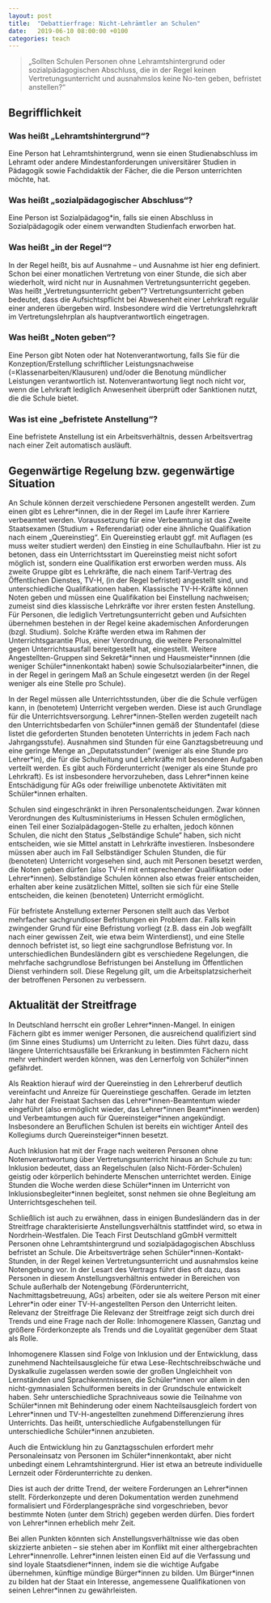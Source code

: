 ```yaml
---
layout: post
title:  "Debattierfrage: Nicht-Lehrämtler an Schulen"
date:   2019-06-10 08:00:00 +0100
categories: teach
---
```

> „Sollten Schulen Personen ohne Lehramtshintergrund oder sozialpädagogischen Abschluss, die in der Regel keinen Vertretungsunterricht und ausnahmslos keine No-ten geben, befristet anstellen?“

<!--more-->
## Begrifflichkeit
### Was  heißt „Lehramtshintergrund“?
Eine Person hat Lehramtshintergrund, wenn sie einen Studienabschluss im Lehramt oder andere Mindestanforderungen universitärer Studien in Pädagogik sowie Fachdidaktik der Fächer, die die Person unterrichten möchte, hat.
### Was  heißt „sozialpädagogischer Abschluss“?
Eine Person ist Sozialpädagog*in, falls sie einen Abschluss in Sozialpädagogik oder einem verwandten Studienfach erworben hat.
### Was heißt „in der Regel“? 
In der Regel heißt, bis auf Ausnahme – und Ausnahme ist hier eng definiert. Schon bei einer monatlichen Vertretung von einer Stunde, die sich aber wiederholt, wird nicht nur in Ausnahmen Vertretungsunterricht gegeben.
Was heißt „Vertretungsunterricht geben“?
Vertretungsunterricht geben bedeutet, dass die Aufsichtspflicht bei Abwesenheit einer Lehrkraft regulär einer anderen übergeben wird. Insbesondere wird die Vertretungslehrkraft im Vertretungslehrplan als hauptverantwortlich eingetragen.
### Was heißt „Noten geben“?
Eine Person gibt Noten oder hat Notenverantwortung, falls Sie für die Konzeption/Erstellung schriftlicher Leistungsnachweise (=Klassenarbeiten/Klausuren) und/oder die Benotung mündlicher Leistungen verantwortlich ist. Notenverantwortung liegt noch nicht vor, wenn die Lehrkraft lediglich Anwesenheit überprüft oder Sanktionen nutzt, die die Schule bietet.
### Was ist eine „befristete Anstellung“?
Eine befristete Anstellung ist ein Arbeitsverhältnis, dessen Arbeitsvertrag nach einer Zeit automatisch ausläuft. 
## Gegenwärtige Regelung bzw. gegenwärtige Situation
An Schule können derzeit verschiedene Personen angestellt werden. Zum einen gibt es Lehrer\*innen, die in der Regel im Laufe ihrer Karriere verbeamtet werden. Voraussetzung für eine Verbeamtung ist das Zweite Staatsexamen (Studium + Referendariat) oder eine ähnliche Qualifikation nach einem „Quereinstieg“. Ein Quereinstieg erlaubt ggf. mit Auflagen (es muss weiter studiert werden) den Einstieg in eine Schullaufbahn. Hier ist zu betonen, dass ein Unterrichtsstart im Quereinstieg meist nicht sofort möglich ist, sondern eine Qualifikation erst erworben werden muss. Als zweite Gruppe gibt es Lehrkräfte, die nach einem Tarif-Vertrag des Öffentlichen Dienstes, TV-H, (in der Regel befristet) angestellt sind, und unterschiedliche Qualifikationen haben. Klassische TV-H-Kräfte können Noten geben und müssen eine Qualifikation bei Einstellung nachweisen; zumeist sind dies klassische Lehrkräfte vor ihrer ersten festen Anstellung. Für Personen, die lediglich Vertretungsunterricht geben und Aufsichten übernehmen bestehen in der Regel keine akademischen Anforderungen (bzgl. Studium). Solche Kräfte werden etwa im Rahmen der Unterrichtsgarantie Plus, einer Verordnung, die weitere Personalmittel gegen Unterrichtsausfall bereitgestellt hat, eingestellt. Weitere Angestellten-Gruppen sind Sekretär\*innen und Hausmeister\*innnen (die weniger Schüler\*innenkontakt haben) sowie Schulsozialarbeiter*innen, die in der Regel in geringem Maß an Schule eingesetzt werden (in der Regel weniger als eine Stelle pro Schule).  

In der Regel müssen alle Unterrichtsstunden, über die die Schule verfügen kann, in (benotetem) Unterricht vergeben werden. Diese ist auch Grundlage für die Unterrichtsversorgung. Lehrer\*innen-Stellen werden zugeteilt nach den Unterrichtsbedarfen von Schüler\*innen gemäß der Stundentafel (diese listet die geforderten Stunden benoteten Unterrichts in jedem Fach nach Jahrgangsstufe). Ausnahmen sind Stunden für eine Ganztagsbetreuung und eine geringe Menge an „Deputatsstunden“ (weniger als eine Stunde pro Lehrer*in), die für die Schulleitung und Lehrkräfte mit besonderen Aufgaben verteilt werden. Es gibt auch Förderunterricht (weniger als eine Stunde pro Lehrkraft). Es ist insbesondere hervorzuheben, dass Lehrer\*innen keine Entschädigung für AGs oder freiwillige unbenotete Aktivitäten mit Schüler\*innen erhalten.

Schulen sind eingeschränkt in ihren Personalentscheidungen. Zwar können Verordnungen des Kultusministeriums in Hessen Schulen ermöglichen, einen Teil einer Sozialpädagogen-Stelle zu erhalten, jedoch können Schulen, die nicht den Status „Selbständige Schule“ haben, sich nicht entscheiden, wie sie Mittel anstatt in Lehrkräfte investieren. Insbesondere müssen aber auch im Fall Selbständiger Schulen Stunden, die für (benoteten) Unterricht vorgesehen sind, auch mit Personen besetzt werden, die Noten geben dürfen (also TV-H mit entsprechender Qualifikation oder Lehrer*innen). Selbständige Schulen können also etwas freier entscheiden, erhalten aber keine zusätzlichen Mittel, sollten sie sich für eine Stelle entscheiden, die keinen (benoteten) Unterricht ermöglicht.

Für befristete Anstellung externer Personen stellt auch das Verbot mehrfacher sachgrundloser Befristungen ein Problem dar. Falls kein zwingender Grund für eine Befristung vorliegt (z.B. dass ein Job wegfällt nach einer gewissen Zeit, wie etwa beim Winterdienst), und eine Stelle dennoch befristet ist, so liegt eine sachgrundlose Befristung vor. In unterschiedlichen Bundesländern gibt es verschiedene Regelungen, die mehrfache sachgrundlose Befristungen bei Anstellung im Öffentlichen Dienst verhindern soll. Diese Regelung gilt, um die Arbeitsplatzsicherheit der betroffenen Personen zu verbessern.

## Aktualität der Streitfrage
In Deutschland herrscht ein großer Lehrer\*innen-Mangel. In einigen Fächern gibt es immer weniger Personen, die ausreichend qualifiziert sind (im Sinne eines Studiums) um Unterricht zu leiten. Dies führt dazu, dass längere Unterrichtsausfälle bei Erkrankung in bestimmten Fächern nicht mehr verhindert werden können, was den Lernerfolg von Schüler\*innen gefährdet.

Als Reaktion hierauf wird der Quereinstieg in den Lehrerberuf deutlich vereinfacht und Anreize für Quereinstiege geschaffen. Gerade im letzten Jahr hat der Freistaat Sachsen das Lehrer\*innen-Beamtentum wieder eingeführt (also ermöglicht wieder, das Lehrer\*innen Beamt\*innen werden) und Verbeamtungen auch für Quereinsteiger\*innen angekündigt. Insbesondere an Beruflichen Schulen ist bereits ein wichtiger Anteil des Kollegiums durch Quereinsteiger\*innen besetzt.

Auch Inklusion hat mit der Frage nach weiteren Personen ohne Notenverantwortung über Vertretungsunterricht hinaus an Schule zu tun: Inklusion bedeutet, dass an Regelschulen (also Nicht-Förder-Schulen) geistig oder körperlich behinderte Menschen unterrichtet werden. Einige Stunden die Woche werden diese Schüler\*innen im Unterricht von Inklusionsbegleiter\*innen begleitet, sonst nehmen sie ohne Begleitung am Unterrichtsgeschehen teil.

Schließlich ist auch zu erwähnen, dass in einigen Bundesländern das in der Streitfrage charakterisierte Anstellungsverhältnis stattfindet wird, so etwa in Nordrhein-Westfalen. Die Teach First Deutschland gGmbH vermittelt Personen ohne Lehramtshintergrund und sozialpädagogischen Abschluss befristet an Schule. Die Arbeitsverträge sehen Schüler\*innen-Kontakt-Stunden, in der Regel keinen Vertretungsunterricht und ausnahmslos keine Notengebung vor. In der Lesart des Vertrags führt dies oft dazu, dass Personen in diesem Anstellungsverhältnis entweder in Bereichen von Schule außerhalb der Notengebung (Förderunterricht, Nachmittagsbetreuung, AGs) arbeiten, oder sie als weitere Person mit einer Lehrer\*in oder einer TV-H-angestellten Person den Unterricht leiten.
Relevanz der Streitfrage
Die Relevanz der Streitfrage zeigt sich durch drei Trends und eine Frage nach der Rolle: Inhomogenere Klassen, Ganztag und größere Förderkonzepte als Trends und die Loyalität gegenüber dem Staat als Rolle.

Inhomogenere Klassen sind Folge von Inklusion und der Entwicklung, dass zunehmend Nachteilsausgleiche für etwa Lese-Rechtschreibschwäche und Dyskalkulie zugelassen werden sowie der großen Ungleichheit von Lernständen und Sprachkenntnissen, die Schüler\*innen vor allem in den nicht-gymnasialen Schulformen bereits in der Grundschule entwickelt haben. Sehr unterschiedliche Sprachniveaus sowie die Teilnahme von Schüler\*innen mit Behinderung oder einem Nachteilsausgleich fordert von Lehrer\*innen und TV-H-angestellten zunehmend Differenzierung ihres Unterrichts. Das heißt, unterschiedliche Aufgabenstellungen für unterschiedliche Schüler*innen anzubieten.

Auch die Entwicklung hin zu Ganztagsschulen erfordert mehr Personaleinsatz von Personen im Schüler*innenkontakt, aber nicht unbedingt einem Lehramtshintergrund. Hier ist etwa an betreute individuelle Lernzeit oder Förderunterrichte zu denken.

Dies ist auch der dritte Trend, der weitere Forderungen an Lehrer\*innen stellt. Förderkonzepte und deren Dokumentation werden zunehmend formalisiert und Förderplangespräche sind vorgeschrieben, bevor bestimmte Noten (unter dem Strich) gegeben werden dürfen. Dies fordert von Lehrer\*innen erheblich mehr Zeit.

Bei allen Punkten könnten sich Anstellungsverhältnisse wie das oben skizzierte anbieten – sie stehen aber im Konflikt mit einer althergebrachten Lehrer\*innenrolle. Lehrer\*innen leisten einen Eid auf die Verfassung und sind loyale Staatsdiener\*innen, indem sie die wichtige Aufgabe übernehmen, künftige mündige Bürger\*innen zu bilden. Um Bürger\*innen zu bilden hat der Staat ein Interesse, angemessene Qualifikationen von seinen Lehrer\*innen zu gewährleisten.
